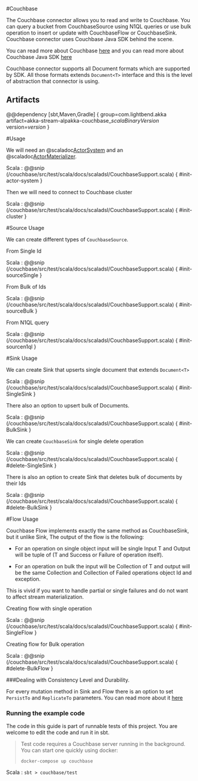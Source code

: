 #Couchbase

The Couchbase connector allows you to read and write to Couchbase. You can query a bucket from CouchbaseSource using N1QL queries or use bulk operation to insert or update with CouchbaseFlow or CouchbaseSink. Couchbase connector uses Couchbase Java SDK behind the scene. 

You can read more about Couchbase [here](https://www.couchbase.com/products/server) and you can read more about Couchbase Java SDK [here](https://developer.couchbase.com/documentation/server/current/sdk/java/start-using-sdk.html)

Couchbase connector supports all Document formats which are supported by SDK. All those formats extends `Document<T>` interface and this is the level of abstraction that connector is using.

## Artifacts

@@dependency [sbt,Maven,Gradle] {
  group=com.lightbend.akka
  artifact=akka-stream-alpakka-couchbase_$scalaBinaryVersion$
  version=$version$
}

#Usage

We will need an @scaladoc[ActorSystem](akka.actor.ActorSystem) and an @scaladoc[ActorMaterializer](akka.stream.ActorMaterializer).

Scala
: @@snip (/couchbase/src/test/scala/docs/scaladsl/CouchbaseSupport.scala) { #init-actor-system }


Then we will need to connect to Couchbase cluster

Scala
: @@snip (/couchbase/src/test/scala/docs/scaladsl/CouchbaseSupport.scala) { #init-cluster }

#Source Usage

We can create different types of `CouchbaseSource`.

From Single Id

Scala
: @@snip (/couchbase/src/test/scala/docs/scaladsl/CouchbaseSupport.scala) { #init-sourceSingle }

From Bulk of Ids

Scala
: @@snip (/couchbase/src/test/scala/docs/scaladsl/CouchbaseSupport.scala) { #init-sourceBulk }

From N1QL query

Scala
: @@snip (/couchbase/src/test/scala/docs/scaladsl/CouchbaseSupport.scala) { #init-sourcen1ql }

#Sink Usage

We can create Sink that upserts single document that extends  `Document<T>`

Scala
: @@snip (/couchbase/src/test/scala/docs/scaladsl/CouchbaseSupport.scala) { #init-SingleSink }

There also an option to upsert bulk of Documents.

Scala
: @@snip (/couchbase/src/test/scala/docs/scaladsl/CouchbaseSupport.scala) { #init-BulkSink }

We can create `CouchbaseSink` for single delete operation

Scala
: @@snip (/couchbase/src/test/scala/docs/scaladsl/CouchbaseSupport.scala) { #delete-SingleSink }

There is also an option to create Sink that deletes bulk of documents by their Ids

Scala
: @@snip (/couchbase/src/test/scala/docs/scaladsl/CouchbaseSupport.scala) { #delete-BulkSink }

#Flow Usage

Couchbase Flow implements exactly the same method as CouchbaseSink, but it unlike Sink, The output of the flow is the following:

- For an operation on single object input will be single Input T and Output will be tuple   of (T and Success or Failure of operation itself).

- For an operation on bulk the input will be Collection of T and output will be the same Collection and Collection of Failed operations object Id and exception.

This is vivid if you want to handle partial or single failures and do not want to affect stream materialization.  

Creating flow with single operation

Scala
: @@snip (/couchbase/src/test/scala/docs/scaladsl/CouchbaseSupport.scala) { #init-SingleFlow }

Creating flow for Bulk operation

Scala
: @@snip (/couchbase/src/test/scala/docs/scaladsl/CouchbaseSupport.scala) { #delete-BulkFlow }

###Dealing with Consistency Level and Durability.

For every mutation method in Sink and Flow there is an option to set `PersistTo` and `ReplicateTo` parameters. You can read more about it [here](https://docs.couchbase.com/java-sdk/2.6/durability.html#configuring-durability)

### Running the example code

The code in this guide is part of runnable tests of this project. You are welcome to edit the code and run it in sbt.

> Test code requires a Couchbase server running in the background. You can start one quickly using docker:
>
> `docker-compose up couchbase`

Scala
:   ```
    sbt
    > couchbase/test
    ``` 